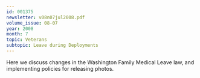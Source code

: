 ```yaml
---
id: 001375
newsletter: v08n07jul2008.pdf
volume_issue: 08-07
year: 2008
month: 7
topic: Veterans
subtopic: Leave during Deployments
---
```


Here we discuss changes in the Washington Family Medical Leave law, and implementing policies for releasing photos.